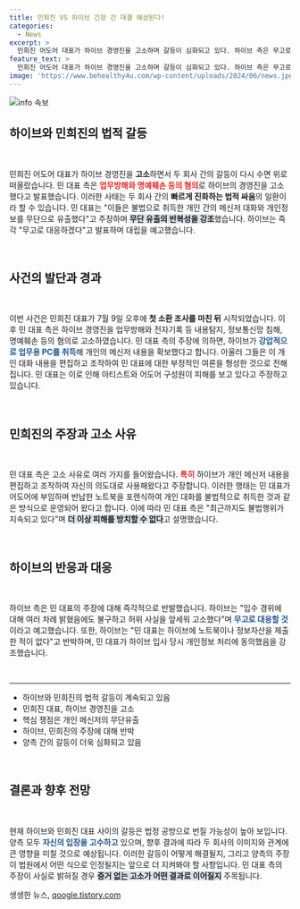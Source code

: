 ```yaml
---
title: 민희진 VS 하이브 긴장 긴 대결 예상된다!
categories:
  - News
excerpt: >
  민희진 어도어 대표가 하이브 경영진을 고소하며 갈등이 심화되고 있다. 하이브 측은 무고로 맞대응하겠다며 강력 반격을 예고, 두 회사 간의 법적 분쟁이 촉발됐다. 과연 이 갈등의 끝은 어디일까?
feature_text: >
  민희진 어도어 대표가 하이브 경영진을 고소하며 갈등이 심화되고 있다. 하이브 측은 무고로 맞대응하겠다며 강력 반격을 예고, 두 회사 간의 법적 분쟁이 촉발됐다. 과연 이 갈등의 끝은 어디일까?
image: 'https://www.behealthy4u.com/wp-content/uploads/2024/06/news.jpg'
---
```


<p><img src="https://www.behealthy4u.com/wp-content/uploads/2024/06/news.jpg" alt="info 속보" /></p>

<h2 data-ke-size="size26">하이브와 민희진의 법적 갈등</h2>

<p data-ke-size="size16">&nbsp;</p>

<p>민희진 어도어 대표가 하이브 경영진을 <b>고소</b>하면서 두 회사 간의 갈등이 다시 수면 위로 떠올랐습니다. 민 대표 측은 <b><span style="color: #ee2323;">업무방해와 명예훼손 등의 혐의</span></b>로 하이브의 경영진을 고소했다고 발표했습니다. 이러한 사태는 두 회사 간의 <b>빠르게 진화하는 법적 싸움</b>의 일환이라 할 수 있습니다. 민 대표는 "이들은 불법으로 취득한 개인 간의 메신저 대화와 개인정보를 무단으로 유출했다"고 주장하며 <b><span style="background-color: #21538527;">무단 유출의 반복성을 강조</span></b>했습니다. 하이브는 즉각 "무고로 대응하겠다"고 발표하며 대립을 예고했습니다. </p>

<p data-ke-size="size16">&nbsp;</p>

<h2 data-ke-size="size26">사건의 발단과 경과</h2>

<p data-ke-size="size16">&nbsp;</p>

<p>이번 사건은 민희진 대표가 7월 9일 오후에 <b>첫 소환 조사를 마친 뒤</b> 시작되었습니다. 이후 민 대표 측은 하이브 경영진을 업무방해와 전자기록 등 내용탐지, 정보통신망 침해, 명예훼손 등의 혐의로 고소하였습니다. 민 대표 측의 주장에 의하면, 하이브가 <b><span style="color: #1a5490;">강압적으로 업무용 PC를 취득</span></b>해 개인의 메신저 내용을 확보했다고 합니다. 아울러 그들은 이 개인 대화 내용을 편집하고 조작하여 민 대표에 대한 부정적인 여론을 형성한 것으로 전해집니다. 민 대표는 이로 인해 아티스트와 어도어 구성원이 피해를 보고 있다고 주장하고 있습니다. </p>

<p data-ke-size="size16">&nbsp;</p>

<h2 data-ke-size="size26">민희진의 주장과 고소 사유</h2>

<p data-ke-size="size16">&nbsp;</p>

<p>민 대표 측은 고소 사유로 여러 가지를 들어왔습니다. <b><span style="color: #ee2323;">특히</span></b> 하이브가 개인 메신저 내용을 편집하고 조작하여 자신의 의도대로 사용해왔다고 주장합니다. 이러한 행태는 민 대표가 어도어에 부임하며 반납한 노트북을 포렌식하여 개인 대화를 불법적으로 취득한 것과 같은 방식으로 운영되어 왔다고 합니다. 이에 따라 민 대표 측은 "최근까지도 불법행위가 지속되고 있다"며 <b><span style="background-color: #21538527;">더 이상 피해를 방치할 수 없다</span></b>고 설명했습니다.</p>

<p data-ke-size="size16">&nbsp;</p>

<h2 data-ke-size="size26">하이브의 반응과 대응</h2>

<p data-ke-size="size16">&nbsp;</p>

<p>하이브 측은 민 대표의 주장에 대해 즉각적으로 반발했습니다. 하이브는 "입수 경위에 대해 여러 차례 밝혔음에도 불구하고 허위 사실을 앞세워 고소했다"며 <b><span style="color: #1a5490;">무고로 대응할 것</span></b>이라고 예고했습니다. 또한, 하이브는 "민 대표는 하이브에 노트북이나 정보자산을 제출한 적이 없다"고 반박하며, 민 대표가 하이브 입사 당시 개인정보 처리에 동의했음을 강조했습니다.</p>

<p data-ke-size="size16">&nbsp;</p>

<hr>

<ul>
  <li>하이브와 민희진의 법적 갈등이 계속되고 있음</li>
  <li>민희진 대표, 하이브 경영진을 고소</li>
  <li>핵심 쟁점은 개인 메신저의 무단유출</li>
  <li>하이브, 민희진의 주장에 대해 반박</li>
  <li>양측 간의 갈등이 더욱 심화되고 있음</li>
</ul>

<p data-ke-size="size16">&nbsp;</p>

<h2 data-ke-size="size26">결론과 향후 전망</h2>

<p data-ke-size="size16">&nbsp;</p>

<p>현재 하이브와 민희진 대표 사이의 갈등은 법정 공방으로 번질 가능성이 높아 보입니다. 양측 모두 <b><span style="color: #1a5490;">자신의 입장을 고수하고</span></b> 있으며, 향후 결과에 따라 두 회사의 이미지와 관계에 큰 영향을 미칠 것으로 예상됩니다. 이러한 갈등이 어떻게 해결될지, 그리고 양측의 주장이 법원에서 어떤 식으로 인정될지는 앞으로 더 지켜봐야 할 사항입니다. 민 대표 측의 주장이 사실로 밝혀질 경우 <b><span style="background-color: #21538527;">증거 없는 고소가 어떤 결과로 이어질지</span></b> 주목됩니다.</p>
생생한 뉴스, <a href="https://qoogle.tistory.com" rel="dofollow">qoogle.tistory.com</a>


